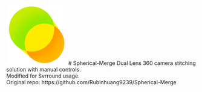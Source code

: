 <img src="https://github.com/Rubinhuang9239/Spherical-Merge/blob/master/icon.png" width="160"/>
# Spherical-Merge
Dual Lens 360 camera stitching solution with manual controls.
<br />
Modified for Svrround usage.
<br />
Original repo: https://github.com/Rubinhuang9239/Spherical-Merge

